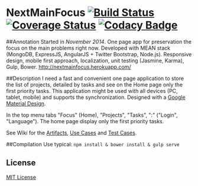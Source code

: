 # NextMainFocus [![Build Status](https://travis-ci.org/e1r0nd/NextMainFocus.svg?branch=master)](https://travis-ci.org/e1r0nd/NextMainFocus) [![Coverage Status](https://coveralls.io/repos/github/e1r0nd/NextMainFocus/badge.svg?branch=master)](https://coveralls.io/github/e1r0nd/NextMainFocus?branch=master) [![Codacy Badge](https://api.codacy.com/project/badge/grade/2abbf41e7bc9469bad4d652f8c9b3abe)](https://www.codacy.com/app/e1r0nd-crg/NextMainFocus)

##Annotation
Started in *November 2014*. One page app for preservation the focus on the main problems right now. Developed with MEAN stack (MongoDB, ExpressJS, AngularJS + Twitter Bootstrap, Node.js). Responsive design, mobile first approach, localization, unit testing (Jasmine, Karma), Gulp, Bower. http://nextmainfocus.herokuapp.com/

##Description
I need a fast and convenient one page application to store the list of projects, detailed by tasks and see on the Home page only the first priority tasks. This application might be used with all devices (PC, tablet, mobile) and supports the synchronization. Designed with a [Google Material Design](http://www.google.com/design/spec/material-design/introduction.html).

In the top menu tabs "Focus" (Home), "Projects", "Tasks", ":" ("Login", "Language"). The home page display only the first priority tasks.

See Wiki for the [Artifacts](https://github.com/e1r0nd/NextMainFocus/wiki/1-Artifacts), [Use Cases](https://github.com/e1r0nd/NextMainFocus/wiki/2-Use-Cases) and [Test Cases](https://github.com/e1r0nd/NextMainFocus/wiki/3-Test-Cases).

##Compilation
Use typical: `npm install & bower install & gulp serve`

## License
[MIT License](LICENSE.md)
